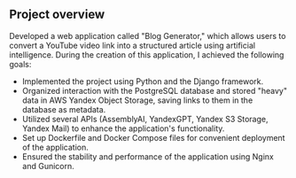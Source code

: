 ## Project overview
Developed a web application called "Blog Generator," which allows users to convert a YouTube video link into a structured article using artificial intelligence. During the creation of this application, I achieved the following goals:

- Implemented the project using Python and the Django framework.
- Organized interaction with the PostgreSQL database and stored "heavy" data in AWS Yandex Object Storage, saving links to them in the database as metadata.
- Utilized several APIs (AssemblyAI, YandexGPT, Yandex S3 Storage, Yandex Mail) to enhance the application's functionality.
- Set up Dockerfile and Docker Compose files for convenient deployment of the application.
- Ensured the stability and performance of the application using Nginx and Gunicorn.
